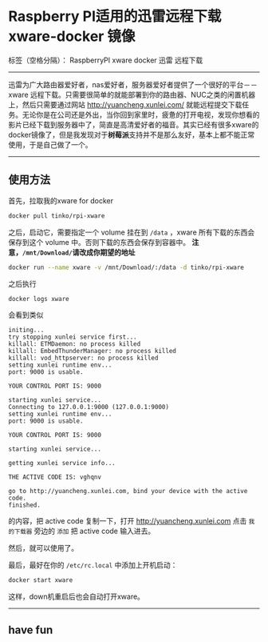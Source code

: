 # Raspberry PI适用的迅雷远程下载 xware-docker 镜像

标签（空格分隔）： RaspberryPI xware docker 迅雷 远程下载

---

迅雷为广大路由器爱好者，nas爱好者，服务器爱好者提供了一个很好的平台－－xware 远程下载。只需要很简单的就能部署到你的路由器、NUC之类的闲置机器上，然后只需要通过网站 http://yuancheng.xunlei.com/ 就能远程提交下载任务。无论你是在公司还是外出，当你回到家里时，疲惫的打开电视，发现你想看的影片已经下载到服务器中了，简直是高清爱好者的福音。其实已经有很多xware的docker镜像了，但是我发现对于**树莓派**支持并不是那么友好，基本上都不能正常使用，于是自己做了一个。

---

## 使用方法

首先，拉取我的xware for docker

```bash
docker pull tinko/rpi-xware
```

之后，启动它，需要指定一个 volume 挂在到 `/data` ，xware 所有下载的东西会保存到这个 volume 中。否则下载的东西会保存到容器中。
**注意，`/mnt/Download/`请改成你期望的地址**

```bash
docker run --name xware -v /mnt/Download/:/data -d tinko/rpi-xware
```

之后执行

```bash
docker logs xware
```

会看到类似

```
initing...
try stopping xunlei service first...
killall: ETMDaemon: no process killed
killall: EmbedThunderManager: no process killed
killall: vod_httpserver: no process killed
setting xunlei runtime env...
port: 9000 is usable.

YOUR CONTROL PORT IS: 9000

starting xunlei service...
Connecting to 127.0.0.1:9000 (127.0.0.1:9000)
setting xunlei runtime env...
port: 9000 is usable.

YOUR CONTROL PORT IS: 9000

starting xunlei service...

getting xunlei service info...

THE ACTIVE CODE IS: vghqnv

go to http://yuancheng.xunlei.com, bind your device with the active code.
finished.
```
的内容，把 active code 复制一下，打开 http://yuancheng.xunlei.com 点击 `我的下载器` 旁边的 `添加` 把 active code 输入进去。

然后，就可以使用了。

最后，最好在你的 `/etc/rc.local` 中添加上开机启动：

```bash
docker start xware
```

这样，down机重启后也会自动打开xware。

---

## have fun
